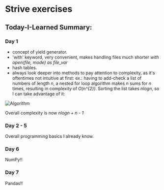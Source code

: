 # Strive exercises

## Today-I-Learned Summary:

### Day 1

-  concept of yield generator.
- 'with' keyword, very convenient, makes handling files much shorter
*with open(file, mode) as file_var*
- hash tables.
- always look deeper into methods to pay attention to complexity, as it's oftentimes not intuitive at first:
ex.: having to add-check a list of numbers of length *n*, a nested for loop algorithm makes *n* sums for *n* times, resulting in complexity of *O(n^{2})*. 
Sorting the list takes *nlogn*, so I can take advantage of it:

![Algorithm](https://user-images.githubusercontent.com/64603095/100857815-6f767780-348d-11eb-9b63-d9ff63be3043.png)

Overall complexity is now *nlogn + n - 1*

### Day 2 - 5

Overall programming basics I already know.

### Day 6

NumPy!! 

### Day 7

Pandas!!
